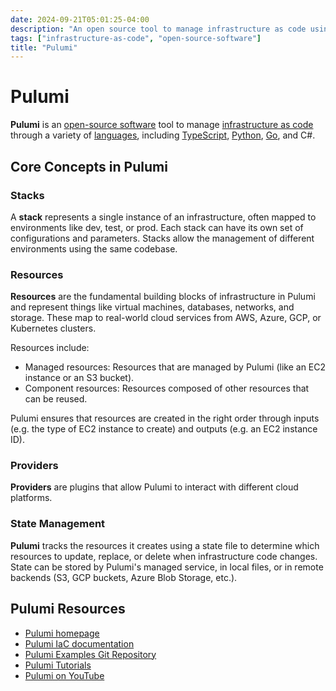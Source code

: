 ```yaml
---
date: 2024-09-21T05:01:25-04:00
description: "An open source tool to manage infrastructure as code using the language of your choice"
tags: ["infrastructure-as-code", "open-source-software"]
title: "Pulumi"
---
```


# Pulumi

**Pulumi** is an [open-source software](open-source.md) tool to manage [infrastructure as code](infrastructure-as-code.md) through a variety of [languages](computer-languages.md), including [TypeScript](typescript.md), [Python](python.md), [Go](golang.md), and C#.

## Core Concepts in Pulumi

### Stacks

A **stack** represents a single instance of an infrastructure, often mapped to environments like dev, test, or prod. Each stack can have its own set of configurations and parameters. Stacks allow the management of different environments using the same codebase.

### Resources

**Resources** are the fundamental building blocks of infrastructure in Pulumi and represent things like virtual machines, databases, networks, and storage. These map to real-world cloud services from AWS, Azure, GCP, or Kubernetes clusters.

Resources include:

* Managed resources: Resources that are managed by Pulumi (like an EC2 instance or an S3 bucket).
* Component resources: Resources composed of other resources that can be reused.

Pulumi ensures that resources are created in the right order through inputs (e.g. the type of EC2 instance to create) and outputs (e.g. an EC2 instance ID).

### Providers

**Providers** are plugins that allow Pulumi to interact with different cloud platforms.

### State Management

**Pulumi** tracks the resources it creates using a state file to determine which resources to update, replace, or delete when infrastructure code changes. State can be stored by Pulumi's managed service, in local files, or in remote backends (S3, GCP buckets, Azure Blob Storage, etc.).

## Pulumi Resources

* [Pulumi homepage](https://www.pulumi.com/)
* [Pulumi IaC documentation](https://www.pulumi.com/docs/iac/get-started/)
* [Pulumi Examples Git Repository](https://github.com/pulumi/examples)
* [Pulumi Tutorials](https://www.pulumi.com/tutorials/)
* [Pulumi on YouTube](https://www.youtube.com/c/PulumiTV)
